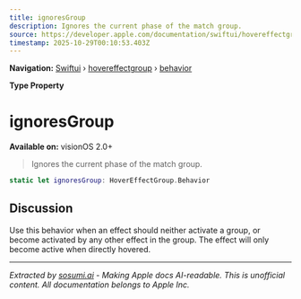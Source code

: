 ```yaml
---
title: ignoresGroup
description: Ignores the current phase of the match group.
source: https://developer.apple.com/documentation/swiftui/hovereffectgroup/behavior/ignoresgroup
timestamp: 2025-10-29T00:10:53.403Z
---
```


**Navigation:** [Swiftui](/documentation/swiftui) › [hovereffectgroup](/documentation/swiftui/hovereffectgroup) › [behavior](/documentation/swiftui/hovereffectgroup/behavior)

**Type Property**

# ignoresGroup

**Available on:** visionOS 2.0+

> Ignores the current phase of the match group.

```swift
static let ignoresGroup: HoverEffectGroup.Behavior
```

## Discussion

Use this behavior when an effect should neither activate a group, or become activated by any other effect in the group. The effect will only become active when directly hovered.

---

*Extracted by [sosumi.ai](https://sosumi.ai) - Making Apple docs AI-readable.*
*This is unofficial content. All documentation belongs to Apple Inc.*
